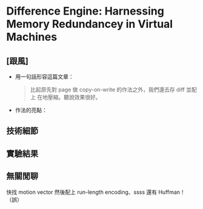 # Difference Engine: Harnessing Memory Redundancey in Virtual Machines

## [跟風]

- 用一句話形容這篇文章：

    > 比起原先對 page 做 copy-on-write 的作法之外，我們還去存 diff 並配上
    > 在地壓縮。聽說效果很好。

- 作法的亮點：

## 技術細節

## 實驗結果

## 無關閒聊

快找 motion vector 然後配上 run-length encoding、ssss 還有 Huffman！（誤）
